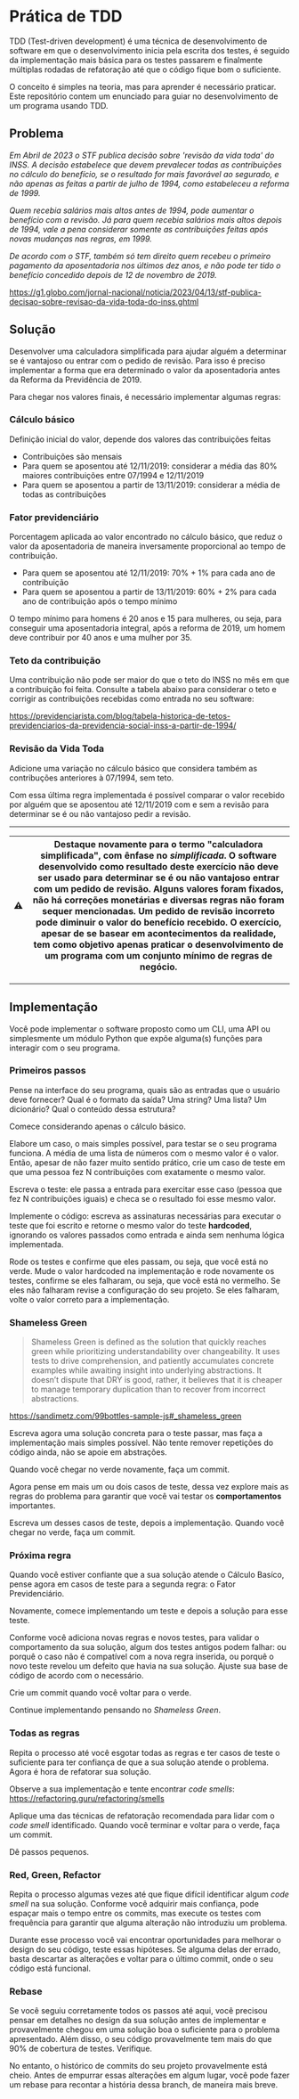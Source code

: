 
# Prática de TDD

TDD (Test-driven development) é uma técnica de desenvolvimento de software em que o desenvolvimento inicia pela escrita dos testes, é seguido da implementação mais básica para os testes passarem e finalmente múltiplas rodadas de refatoração até que o código fique bom o suficiente.

O conceito é simples na teoria, mas para aprender é necessário praticar. Este repositório contem um enunciado para guiar no desenvolvimento de um programa usando TDD.

## Problema

_Em Abril de 2023 o STF publica decisão sobre 'revisão da vida toda' do INSS. A decisão estabelece que devem prevalecer todas as contribuições no cálculo do benefício, se o resultado for mais favorável ao segurado, e não apenas as feitas a partir de julho de 1994, como estabeleceu a reforma de 1999._

_Quem recebia salários mais altos antes de 1994, pode aumentar o benefício com a revisão. Já para quem recebia salários mais altos depois de 1994, vale a pena considerar somente as contribuições feitas após novas mudanças nas regras, em 1999._

_De acordo com o STF, também só tem direito quem recebeu o primeiro pagamento da aposentadoria nos últimos dez anos, e não pode ter tido o benefício concedido depois de 12 de novembro de 2019._

https://g1.globo.com/jornal-nacional/noticia/2023/04/13/stf-publica-decisao-sobre-revisao-da-vida-toda-do-inss.ghtml

## Solução

Desenvolver uma calculadora simplificada para ajudar alguém a determinar se é vantajoso ou entrar com o pedido de revisão. Para isso é preciso implementar a forma que era determinado o valor da aposentadoria antes da Reforma da Previdência de 2019.

Para chegar nos valores finais, é necessário implementar algumas regras:

### Cálculo básico

Definição inicial do valor, depende dos valores das contribuições feitas

- Contribuições são mensais
- Para quem se aposentou até 12/11/2019: considerar a média das 80% maiores contribuições entre 07/1994 e 12/11/2019
- Para quem se aposentou a partir de 13/11/2019: considerar a média de todas as contribuições

### Fator previdenciário

Porcentagem aplicada ao valor encontrado no cálculo básico, que reduz o valor da aposentadoria de maneira inversamente proporcional ao tempo de contribuição.

- Para quem se aposentou até 12/11/2019: 70% + 1% para cada ano de contribuição
- Para quem se aposentou a partir de 13/11/2019: 60% + 2% para cada ano de contribuição após o tempo mínimo

O tempo mínimo para homens é 20 anos e 15 para mulheres, ou seja, para conseguir uma aposentadoria integral, após a reforma de 2019, um homem deve contribuir por 40 anos e uma mulher por 35.

### Teto da contribuição

Uma contribuição não pode ser maior do que o teto do INSS no mês em que a contribuição foi feita. Consulte a tabela abaixo para considerar o teto e corrigir as contribuições recebidas como entrada no seu software:

https://previdenciarista.com/blog/tabela-historica-de-tetos-previdenciarios-da-previdencia-social-inss-a-partir-de-1994/


### Revisão da Vida Toda

Adicione uma variação no cálculo básico que considera também as contribuções anteriores à 07/1994, sem teto.

Com essa última regra implementada é possível comparar o valor recebido por alguém que se aposentou até 12/11/2019 com e sem a revisão para determinar se é ou não vantajoso pedir a revisão.

---

| ⚠️ | Destaque novamente para o termo "calculadora simplificada", com ênfase no _simplificada_. O software desenvolvido como resultado deste exercício não deve ser usado para determinar se é ou não vantajoso entrar com um pedido de revisão. Alguns valores foram fixados, não há correções monetárias e diversas regras não foram sequer mencionadas. Um pedido de revisão incorreto pode **diminuir** o valor do benefício recebido. O exercício, apesar de se basear em acontecimentos da realidade, tem como objetivo apenas praticar o desenvolvimento de um programa com um conjunto mínimo de regras de negócio.  |
| --- | --- |

---

## Implementação

Você pode implementar o software proposto como um CLI, uma API ou simplesmente um módulo Python que expõe alguma(s) funções para interagir com o seu programa.

### Primeiros passos

Pense na interface do seu programa, quais são as entradas que o usuário deve fornecer? Qual é o formato da saída? Uma string? Uma lista? Um dicionário? Qual o conteúdo dessa estrutura?

Comece considerando apenas o cálculo básico.

Elabore um caso, o mais simples possível, para testar se o seu programa funciona. A média de uma lista de números com o mesmo valor é o valor. Então, apesar de não fazer muito sentido prático, crie um caso de teste em que uma pessoa fez N contribuições com exatamente o mesmo valor.

Escreva o teste: ele passa a entrada para exercitar esse caso (pessoa que fez N contribuições iguais) e checa se o resultado foi esse mesmo valor.

Implemente o código: escreva as assinaturas necessárias para executar o teste que foi escrito e retorne o mesmo valor do teste **hardcoded**, ignorando os valores passados como entrada e ainda sem nenhuma lógica implementada.

Rode os testes e confirme que eles passam, ou seja, que você está no verde. Mude o valor hardcoded na implementação e rode novamente os testes, confirme se eles falharam, ou seja, que você está no vermelho. Se eles não falharam revise a configuração do seu projeto. Se eles falharam, volte o valor correto para a implementação.

### Shameless Green

> Shameless Green is defined as the solution that quickly reaches green while prioritizing understandability over changeability. It uses tests to drive comprehension, and patiently accumulates concrete examples while awaiting insight into underlying abstractions. It doesn’t dispute that DRY is good, rather, it believes that it is cheaper to manage temporary duplication than to recover from incorrect abstractions.

https://sandimetz.com/99bottles-sample-js#_shameless_green

Escreva agora uma solução concreta para o teste passar, mas faça a implementação mais simples possível. Não tente remover repetições do código ainda, não se apoie em abstrações.

Quando você chegar no verde novamente, faça um commit.

Agora pense em mais um ou dois casos de teste, dessa vez explore mais as regras do problema para garantir que você vai testar os **comportamentos** importantes.

Escreva um desses casos de teste, depois a implementação. Quando você chegar no verde, faça um commit.

### Próxima regra

Quando você estiver confiante que a sua solução atende o Cálculo Basíco, pense agora em casos de teste para a segunda regra: o Fator Previdenciário.

Novamente, comece implementando um teste e depois a solução para esse teste.

Conforme você adiciona novas regras e novos testes, para validar o comportamento da sua solução, algum dos testes antigos podem falhar: ou porquê o caso não é compatível com a nova regra inserida, ou porquê o novo teste revelou um defeito que havia na sua solução. Ajuste sua base de código de acordo com o necessário.

Crie um commit quando você voltar para o verde.

Continue implementando pensando no _Shameless Green_.

### Todas as regras

Repita o processo até você esgotar todas as regras e ter casos de teste o suficiente para ter confiança de que a sua solução atende o problema. Agora é hora de refatorar sua solução.

Observe a sua implementação e tente encontrar _code smells_:
https://refactoring.guru/refactoring/smells

Aplique uma das técnicas de refatoração recomendada para lidar com o _code smell_ identificado. Quando você terminar e voltar para o verde, faça um commit.

Dê passos pequenos.

### Red, Green, Refactor

Repita o processo algumas vezes até que fique difícil identificar algum _code smell_ na sua solução. Conforme você adquirir mais confiança, pode espaçar mais o tempo entre os commits, mas execute os testes com frequência para garantir que alguma alteração não introduziu um problema.

Durante esse processo você vai encontrar oportunidades para melhorar o design do seu código, teste essas hipóteses. Se alguma delas der errado, basta descartar as alterações e voltar para o último commit, onde o seu código está funcional.

### Rebase

Se você seguiu corretamente todos os passos até aqui, você precisou pensar em detalhes no design da sua solução antes de implementar e provavelmente chegou em uma solução boa o suficiente para o problema apresentado. Além disso, o seu código provavelmente tem mais do que 90% de cobertura de testes. Verifique.

No entanto, o histórico de commits do seu projeto provavelmente está cheio. Antes de empurrar essas alterações em algum lugar, você pode fazer um rebase para recontar a história dessa branch, de maneira mais breve.

